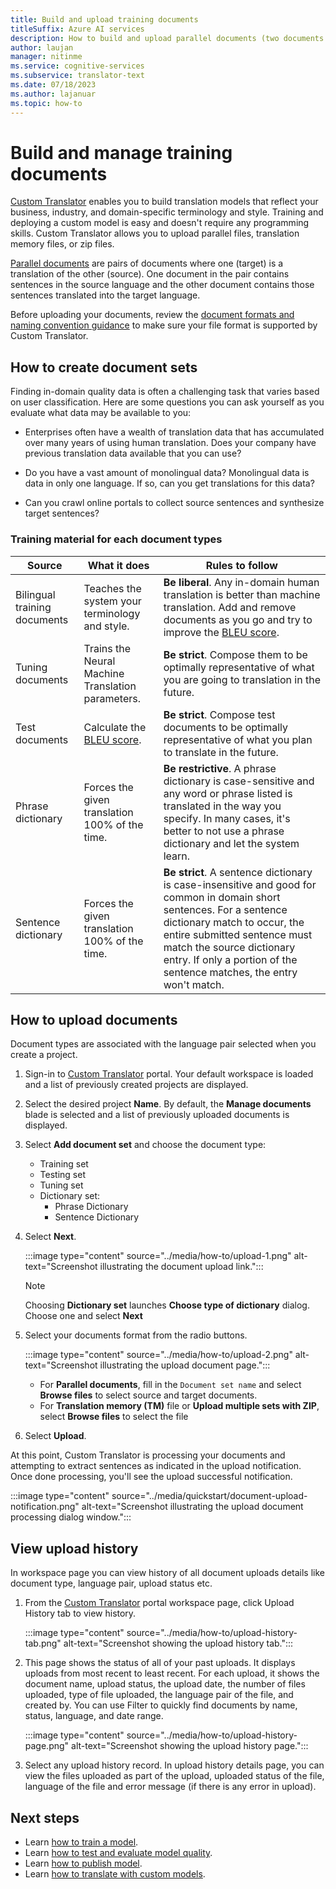 ```yaml
---
title: Build and upload training documents
titleSuffix: Azure AI services
description: How to build and upload parallel documents (two documents where one is the origin and the other is the translation) using Custom Translator.
author: laujan
manager: nitinme
ms.service: cognitive-services
ms.subservice: translator-text
ms.date: 07/18/2023
ms.author: lajanuar
ms.topic: how-to
---
```


# Build and manage training documents

[Custom Translator](../overview.md) enables you to build translation models that reflect your business, industry, and domain-specific terminology and style. Training and deploying a custom model is easy and doesn't require any programming skills. Custom Translator allows you to upload parallel files, translation memory files, or zip files.

[Parallel documents](../concepts/parallel-documents.md) are pairs of documents where one (target) is a translation of the other (source). One document in the pair contains sentences in the source language and the other document contains those sentences translated into the target language.

Before uploading your documents, review the [document formats and naming convention guidance](../concepts/document-formats-naming-convention.md) to make sure your file format is supported by Custom Translator.

## How to create document sets

Finding in-domain quality data is often a challenging task that varies based on user classification. Here are some questions you can ask yourself as you evaluate what data may be available to you:

- Enterprises often have a wealth of translation data that has accumulated over many years of using human translation. Does your company have previous translation data available that you can use?

- Do you have a vast amount of monolingual data? Monolingual data is data in only one language. If so, can you get translations for this data?

- Can you crawl online portals to collect source sentences and synthesize target sentences?

### Training material for each document types

| Source | What it does | Rules to follow |
|---|---|---|
| Bilingual training documents | Teaches the system your terminology and style. | **Be liberal**. Any in-domain human translation is better than machine translation. Add and remove documents as you go and try to improve the [BLEU score](../concepts/bleu-score.md?WT.mc_id=aiml-43548-heboelma). |
| Tuning documents | Trains the Neural Machine Translation parameters. | **Be strict**. Compose them to be optimally representative of what you are going to translation in the future. |
| Test documents | Calculate the [BLEU score](../beginners-guide.md#what-is-a-bleu-score).| **Be strict**. Compose test documents to be optimally representative of what you plan to translate in the future. |
| Phrase dictionary | Forces the given translation 100% of the time. | **Be restrictive**. A phrase dictionary is case-sensitive and any word or phrase listed is translated in the way you specify. In many cases, it's better to not use a phrase dictionary and let the system learn. |
| Sentence dictionary | Forces the given translation 100% of the time. | **Be strict**. A sentence dictionary is case-insensitive and good for common in domain short sentences. For a sentence dictionary match to occur, the entire submitted sentence must match the source dictionary entry. If only a portion of the sentence matches, the entry won't match. |

## How to upload documents

Document types are associated with the language pair selected when you create a project.

1. Sign-in to [Custom Translator](https://portal.customtranslator.azure.ai) portal. Your default workspace is loaded and a list of previously created projects are displayed.

1. Select the desired project **Name**. By default, the **Manage documents** blade is selected and a list of previously uploaded documents is displayed.

1. Select **Add document set** and choose the document type:

    - Training set
    - Testing set
    - Tuning set
    - Dictionary set:
        - Phrase Dictionary
        - Sentence Dictionary

1. Select **Next**.

   :::image type="content" source="../media/how-to/upload-1.png" alt-text="Screenshot illustrating the document upload link.":::

   >[!Note]
   >Choosing **Dictionary set** launches **Choose type of dictionary** dialog.
   >Choose one and select **Next**

1. Select your documents format from the radio buttons.

   :::image type="content" source="../media/how-to/upload-2.png" alt-text="Screenshot illustrating the upload document page.":::

    - For **Parallel documents**, fill in the `Document set name` and select **Browse files** to select source and target documents.
    - For **Translation memory (TM)** file or **Upload multiple sets with ZIP**, select **Browse files** to select the file

1. Select **Upload**.

At this point, Custom Translator is processing your documents and attempting to extract sentences as indicated in the upload notification. Once done processing, you'll see the upload successful notification.

   :::image type="content" source="../media/quickstart/document-upload-notification.png" alt-text="Screenshot illustrating the upload document processing dialog window.":::

## View upload history

In workspace page you can view history of all document uploads details like document type, language pair, upload status etc.

1. From the [Custom Translator](https://portal.customtranslator.azure.ai) portal workspace page,
    click Upload History tab to view history.

   :::image type="content" source="../media/how-to/upload-history-tab.png" alt-text="Screenshot showing the upload history tab.":::

2. This page shows the status of all of your past uploads. It displays
    uploads from most recent to least recent. For each upload, it shows the document name, upload status, the upload date, the number of files uploaded, type of file uploaded, the language pair of the file, and created by. You can use Filter to quickly find documents by name, status, language, and date range.

   :::image type="content" source="../media/how-to/upload-history-page.png" alt-text="Screenshot showing the upload history page.":::

3. Select any upload history record. In upload history details page,
    you can view the files uploaded as part of the upload, uploaded status of the file, language of the file and error message (if there is any error in upload).

## Next steps

- Learn [how to train a model](train-custom-model.md).
- Learn [how to test and evaluate model quality](test-your-model.md).
- Learn [how to publish model](publish-model.md).
- Learn [how to translate with custom models](translate-with-custom-model.md).
